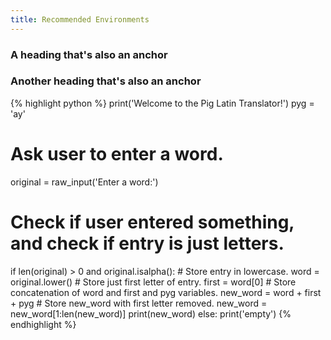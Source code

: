 ```yaml
---
title: Recommended Environments
---
```


### A heading that's also an anchor

### Another heading that's also an anchor

{% highlight python %}
print('Welcome to the Pig Latin Translator!')
pyg = 'ay'

# Ask user to enter a word.
original = raw_input('Enter a word:')

# Check if user entered something, and check if entry is just letters.
if len(original) > 0 and original.isalpha():
    # Store entry in lowercase.
    word = original.lower()
    # Store just first letter of entry.
    first = word[0]
    # Store concatenation of word and first and pyg variables.
    new_word = word + first + pyg
    # Store new_word with first letter removed.
    new_word = new_word[1:len(new_word)]
    print(new_word)
else:
    print('empty')
{% endhighlight %}
